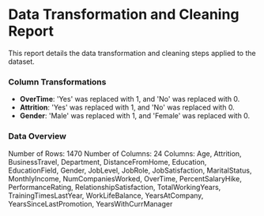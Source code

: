 # Data Transformation and Cleaning Report
This report details the data transformation and cleaning steps applied to the dataset.

### Column Transformations
- **OverTime**: 'Yes' was replaced with 1, and 'No' was replaced with 0.
- **Attrition**: 'Yes' was replaced with 1, and 'No' was replaced with 0.
- **Gender**: 'Male' was replaced with 1, and 'Female' was replaced with 0.

### Data Overview
Number of Rows: 1470
Number of Columns: 24
Columns: Age, Attrition, BusinessTravel, Department, DistanceFromHome, Education, EducationField, Gender, JobLevel, JobRole, JobSatisfaction, MaritalStatus, MonthlyIncome, NumCompaniesWorked, OverTime, PercentSalaryHike, PerformanceRating, RelationshipSatisfaction, TotalWorkingYears, TrainingTimesLastYear, WorkLifeBalance, YearsAtCompany, YearsSinceLastPromotion, YearsWithCurrManager

